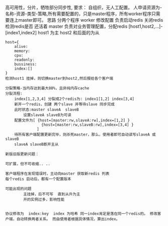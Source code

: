 高可用性，分片，牺牲部分同步性,
要求： 自组织，无人工配置。 人申请资源为-名称-资源-类型-策略,所有需要配置的，只是master程序，所有worker程序只需要连上master即可。
思路
	分两个程序 
	worker  修改配置 负责启动redis 关闭redis  检测redis是否 还活着
	master  负责对业务管理配置，分配redis  [host1,host2,...]-[index1,index2] host1 为主 host2 和后面的为从

	host={
		alive:
		memory:
		cpu:
		readonly:
		bussiness:
		index:[]
	}
	检测host1 挂掉，则切换master到host2,然后报给各个客户端

	分裂策略-当内存达到最大80%，且非纯内存cache
	分裂流程:
		index[1,2,3,4] 分裂成2个redis为: index1[1,2] index[3,4]
		新开一个redis，创建 两个slave 并等待slave 同步完成
		此时状态:master slaveA  slaveB
			设置slaveA slaveB为可读
		配置文件为[ {host=[master:rw,slaveA:rw],index=[1,2] }
					{host=[master:rw,slaveB:rw],index=[3,4] }
				  ]
		待所有客户端配置更新完毕，则杀死master，那么，使用者即可自动读写slaveA 或slaveB
		slaveA slaveB断开主从

	新版旧版更新问题：

	可扩展，但不可收缩.. ..

	客户端程序在发现错误时，主动向master 获取新redis 列表
	每个redis 启动后，都有一个配置版本

	可能出现的问题  
			主挂掉，后不可写  直到从升为主   
			开的实例过多，影响性能


	协议修改为  index:key  index 为哈希 同一index肯定是落在同一个redis的。 修改客户端，自动转换两者关系。 而由使用者根据具体情况，算出index。
